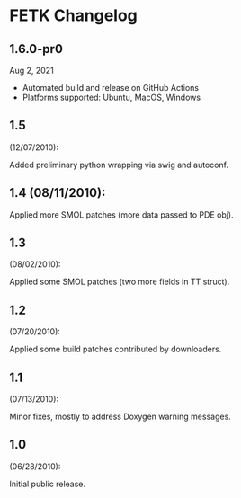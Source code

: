 # FETK Changelog

## 1.6.0-pr0

Aug 2, 2021

* Automated build and release on GitHub Actions
* Platforms supported: Ubuntu, MacOS, Windows

## 1.5
 (12/07/2010): 

Added preliminary python wrapping via swig and autoconf.

## 1.4 (08/11/2010): 

Applied more SMOL patches (more data passed to PDE obj).

## 1.3
 (08/02/2010): 

Applied some SMOL patches (two more fields in TT struct).

## 1.2
 (07/20/2010): 

Applied some build patches contributed by downloaders.

## 1.1 
(07/13/2010): 

Minor fixes, mostly to address Doxygen warning messages.

## 1.0 
(06/28/2010): 

Initial public release.

